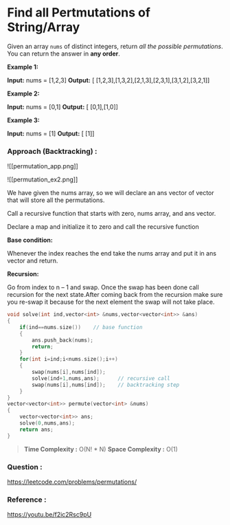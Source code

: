 # Find all Pertmutations of String/Array

Given an array `nums` of distinct integers, return _all the possible permutations_. You can return the answer in **any order**.

**Example 1:**

**Input:** nums = [1,2,3]
**Output:** [ [1,2,3],[1,3,2],[2,1,3],[2,3,1],[3,1,2],[3,2,1]]

**Example 2:**

**Input:** nums = [0,1]
**Output:** [ [0,1],[1,0]]

**Example 3:**

**Input:** nums = [1]
**Output:** [ [1]]


### Approach (Backtracking) :

![[permutation_app.png]]

![[permutation_ex2.png]]

We have given the nums array, so we will declare an ans vector of vector that will store all the permutations.

Call a recursive function that starts with zero, nums array, and ans vector.

Declare a map and initialize it to zero and call the recursive function

**Base condition:**

Whenever the index reaches the end take the nums array and put it in ans vector and return.

**Recursion:**

Go from index to n – 1 and swap. Once the swap has been done call recursion for the next state.After coming back from the recursion make sure you re-swap it because for the next element the swap will not take place.

```cpp
void solve(int ind,vector<int> &nums,vector<vector<int>> &ans)
{
    if(ind==nums.size())    // base function
    {
        ans.push_back(nums);
        return;
    }
    for(int i=ind;i<nums.size();i++)
    {
        swap(nums[i],nums[ind]);   
        solve(ind+1,nums,ans);      // recursive call
        swap(nums[i],nums[ind]);    // backtracking step
    }
}
vector<vector<int>> permute(vector<int> &nums)
{
    vector<vector<int>> ans;
    solve(0,nums,ans);
    return ans;
}
```

> **Time Complexity :** O(N! * N)
> **Space Complexity :** O(1)


### Question :

https://leetcode.com/problems/permutations/

### Reference :
https://youtu.be/f2ic2Rsc9pU